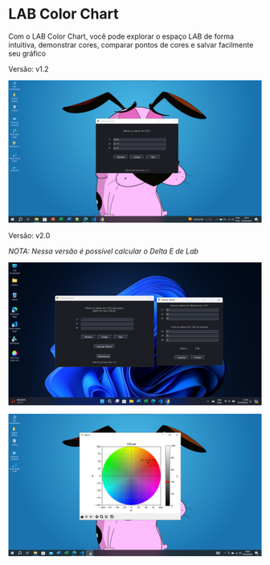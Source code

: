 # LAB Color Chart

Com o LAB Color Chart, você pode explorar o espaço LAB de forma intuitiva, demonstrar cores, comparar pontos de cores e salvar facilmente seu gráfico

Versão: v1.2

![Entrada de Dados](/Tela_black.png)

Versão: v2.0

*NOTA: Nessa versão é possível calcular o Delta E de Lab*

![Entrada de Dados nova versao](/tela05.png)

![Gráfico](/Tela02.png)
